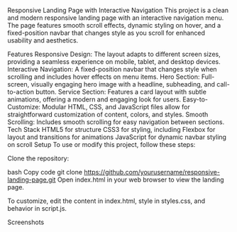 Responsive Landing Page with Interactive Navigation
This project is a clean and modern responsive landing page with an interactive navigation menu. The page features smooth scroll effects, dynamic styling on hover, and a fixed-position navbar that changes style as you scroll for enhanced usability and aesthetics.

Features
Responsive Design: The layout adapts to different screen sizes, providing a seamless experience on mobile, tablet, and desktop devices.
Interactive Navigation: A fixed-position navbar that changes style when scrolling and includes hover effects on menu items.
Hero Section: Full-screen, visually engaging hero image with a headline, subheading, and call-to-action button.
Service Section: Features a card layout with subtle animations, offering a modern and engaging look for users.
Easy-to-Customize: Modular HTML, CSS, and JavaScript files allow for straightforward customization of content, colors, and styles.
Smooth Scrolling: Includes smooth scrolling for easy navigation between sections.
Tech Stack
HTML5 for structure
CSS3 for styling, including Flexbox for layout and transitions for animations
JavaScript for dynamic navbar styling on scroll
Setup
To use or modify this project, follow these steps:

Clone the repository:

bash
Copy code
git clone https://github.com/yourusername/responsive-landing-page.git
Open index.html in your web browser to view the landing page.

To customize, edit the content in index.html, style in styles.css, and behavior in script.js.

Screenshots
